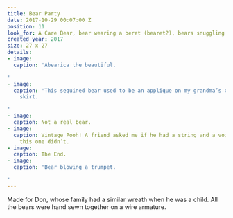 ```yaml
---
title: Bear Party
date: 2017-10-29 00:07:00 Z
position: 11
look_for: A Care Bear, bear wearing a beret (bearet?), bears snuggling.
created_year: 2017
size: 27 x 27
details:
- image: 
  caption: 'Abearica the beautiful.

'
- image: 
  caption: 'This sequined bear used to be an applique on my grandma’s Christmas tree
    skirt.

'
- image: 
  caption: Not a real bear.
- image: 
  caption: Vintage Pooh! A friend asked me if he had a string and a voice box, but
    this one didn’t.
- image: 
  caption: The End.
- image: 
  caption: 'Bear blowing a trumpet.

'
---
```


Made for Don, whose family had a similar wreath when he was a child. All the bears were hand sewn together on a wire armature.